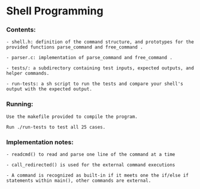 # Shell Programming

### Contents:

	- shell.h: definition of the command structure, and prototypes for the provided functions parse_command and free_command .
	
	- parser.c: implementation of parse_command and free_command .
	
	- tests/: a subdirectory containing test inputs, expected outputs, and helper commands. 
	
	- run-tests: a sh script to run the tests and compare your shell's output with the expected output.

### Running:
	
	Use the makefile provided to compile the program.
	
	Run ./run-tests to test all 25 cases.

### Implementation notes:

	- readcmd() to read and parse one line of the command at a time

	- call_redirected() is used for the external command executions
	
	- A command is recognized as built-in if it meets one the if/else if statements within main(), other commands are external.